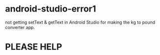 # android-studio-error1
not getting setText &amp; getText in Android Studio for making the kg to pound converter app.

# PLEASE HELP
